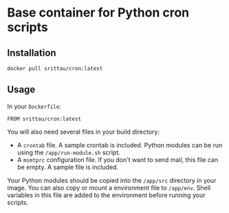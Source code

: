 # Base container for Python cron scripts

## Installation

```
docker pull srittau/cron:latest
```

## Usage

In your `Dockerfile`:

```
FROM srittau/cron:latest
```

You will also need several files in your build directory:

* A `crontab` file. A sample crontab is included. Python modules can be run using the `/app/run-module.sh` script.
* A `msmtprc` configuration file. If you don't want to send mail, this file can be empty. A sample file is included.

Your Python modules should be copied into the `/app/src` directory in your
image. You can also copy or mount a environment file to `/app/env`. Shell
variables in this file are added to the environment before running your
scripts.
